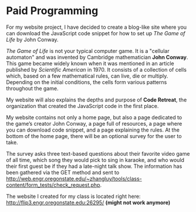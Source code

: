 # Paid Programming

For my website project, I have decided to create a blog-like site where you can download the JavaScript code snippet for how to set up <i>The Game of Life</i> by John Conway. 

<i>The Game of Life</i> is not your typical computer game. It is a "cellular automaton" and was invented by Cambridge mathematician <b>John Conway</b>. This game became widely known when it was mentioned in an article published by <i>Scientific American</i> in 1970. It consists of a collection of cells which, based on a few mathematical rules, can live, die or multiply. Depending on the initial conditions, the cells form various patterns throughout the game. 

My website will also explains the depths and purpose of <b>Code Retreat</b>, the organization that created the JavaScript code in the first place. 

My website contains not only a home page, but also a page dedicated to the game’s creator John Conway, a page full of resources, a page where you can download code snippet, and a page
explaining the rules. At the bottom of the home page, there will be an optional survey for the user to take.

The survey asks three text-based questions about their favorite video game of all time, which song they would pick to sing in karaoke, and who would their first guest be if they had a late-night talk show. The information has been gathered via the GET method and sent to http://web.engr.oregonstate.edu/~zhangluy/tools/class-content/form_tests/check_request.php.

The website I created for my class is located right here: http://flip3.engr.oregonstate.edu:26295/ <b>(might not work anymore)</b>
